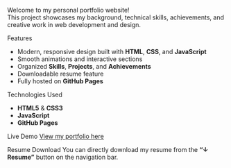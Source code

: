 Welcome to my personal portfolio website!  
This project showcases my background, technical skills, achievements, and creative work in web development and design.

Features
- Modern, responsive design built with **HTML**, **CSS**, and **JavaScript**
- Smooth animations and interactive sections  
- Organized **Skills**, **Projects**, and **Achievements**  
- Downloadable resume feature  
- Fully hosted on **GitHub Pages**

Technologies Used
- **HTML5** & **CSS3**
- **JavaScript**
- **GitHub Pages**

Live Demo
[View my portfolio here](https://rhyflores.github.io/rhynelle-portfolio/)


Resume Download
You can directly download my resume from the **“↓ Resume”** button on the navigation bar.




